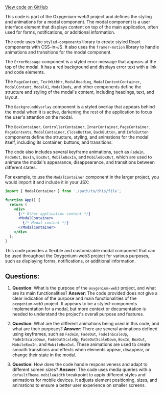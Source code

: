 [View code on GitHub](https://github.com/oxygenium-network/oxygenium-web3/packages/web3-react/src/components/Common/Modal/styles.ts)

This code is part of the Oxygenium-web3 project and defines the styling and animations for a modal component. The modal component is a user interface element that displays content on top of the main application, often used for forms, notifications, or additional information.

The code uses the `styled-components` library to create styled React components with CSS-in-JS. It also uses the `framer-motion` library to handle animations and transitions for the modal component.

The `ErrorMessage` component is a styled error message that appears at the top of the modal. It has a red background and displays error text with a link and code elements.

The `PageContent`, `TextWithHr`, `ModalHeading`, `ModalContentContainer`, `ModalContent`, `ModalH1`, `ModalBody`, and other components define the structure and styling of the modal's content, including headings, text, and layout.

The `BackgroundOverlay` component is a styled overlay that appears behind the modal when it is active, darkening the rest of the application to focus the user's attention on the modal.

The `BoxContainer`, `ControllerContainer`, `InnerContainer`, `PageContainer`, `PageContents`, `ModalContainer`, `CloseButton`, `BackButton`, and `InfoButton` components define the structure, styling, and animations for the modal itself, including its container, buttons, and transitions.

The code also includes several keyframe animations, such as `FadeIn`, `FadeOut`, `BoxIn`, `BoxOut`, `MobileBoxIn`, and `MobileBoxOut`, which are used to animate the modal's appearance, disappearance, and transitions between different states.

For example, to use the `ModalContainer` component in the larger project, you would import it and include it in your JSX:

```jsx
import { ModalContainer } from './path/to/this/file';

function App() {
  return (
    <div>
      {/* Other application content */}
      <ModalContainer>
        {/* Modal content */}
      </ModalContainer>
    </div>
  );
}
```

This code provides a flexible and customizable modal component that can be used throughout the Oxygenium-web3 project for various purposes, such as displaying forms, notifications, or additional information.
## Questions: 
 1. **Question**: What is the purpose of the `oxygenium-web3` project, and what are its main functionalities?
   **Answer**: The code provided does not give a clear indication of the purpose and main functionalities of the `oxygenium-web3` project. It appears to be a styled-components implementation for a modal, but more context or documentation is needed to understand the project's overall purpose and features.

2. **Question**: What are the different animations being used in this code, and what are their purposes?
   **Answer**: There are several animations defined using keyframes, such as `FadeIn`, `FadeOut`, `FadeInScaleUp`, `FadeInScaleDown`, `FadeOutScaleUp`, `FadeOutScaleDown`, `BoxIn`, `BoxOut`, `MobileBoxIn`, and `MobileBoxOut`. These animations are used to create smooth transitions and effects when elements appear, disappear, or change their state in the modal.

3. **Question**: How does the code handle responsiveness and adapt to different screen sizes?
   **Answer**: The code uses media queries with a `defaultTheme.mobileWidth` breakpoint to apply different styles and animations for mobile devices. It adjusts element positioning, sizes, and animations to ensure a better user experience on smaller screens.